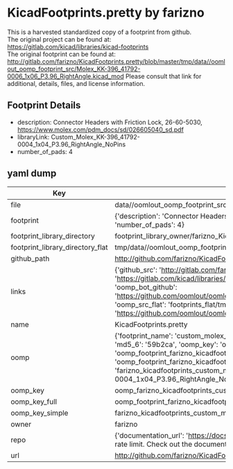 # KicadFootprints.pretty by farizno  
This is a harvested standardized copy of a footprint from github.  
The original project can be found at:  
https://gitlab.com/kicad/libraries/kicad-footprints  
The original footprint can be found at:
http://gitlab.com/farizno/KicadFootprints.pretty/blob/master/tmp/data//oomlout_oomp_footprint_src/Molex_KK-396_41792-0006_1x06_P3.96_RightAngle.kicad_mod
Please consult that link for additional, details, files, and license information.  
## Footprint Details
* description: Connector Headers with Friction Lock, 26-60-5030, https://www.molex.com/pdm_docs/sd/026605040_sd.pdf  
* libraryLink: Custom_Molex_KK-396_41792-0004_1x04_P3.96_RightAngle_NoPins  
* number_of_pads: 4  
## yaml dump  
| Key | Value |  
| --- | --- |  
| file | data//oomlout_oomp_footprint_src/KicadFootprints.pretty/Custom_Molex_KK-396_41792-0004_1x04_P3.96_RightAngle_NoPins.kicad_mod |  
| footprint | {'description': 'Connector Headers with Friction Lock, 26-60-5030, https://www.molex.com/pdm_docs/sd/026605040_sd.pdf', 'libraryLink': 'Custom_Molex_KK-396_41792-0004_1x04_P3.96_RightAngle_NoPins', 'number_of_pads': 4} |  
| footprint_library_directory | footprint_library_owner/farizno_KicadFootprints.pretty |  
| footprint_library_directory_flat | tmp/data//oomlout_oomp_footprint_src/footprints_flat/farizno_kicadfootprints_custom_molex_kk_396_41792_0004_1x04_p3_96_rightangle_nopins/working |  
| github_path | http://github.com/farizno/KicadFootprints.pretty/blob/master/tmp/data//oomlout_oomp_footprint_src/Custom_Molex_KK-396_41792-0004_1x04_P3.96_RightAngle_NoPins.kicad_mod |  
| links | {'github_src': 'http://gitlab.com/farizno/KicadFootprints.pretty/blob/master/tmp/data//oomlout_oomp_footprint_src/Molex_KK-396_41792-0006_1x06_P3.96_RightAngle.kicad_mod', 'github_src_repo': 'https://gitlab.com/kicad/libraries/kicad-footprints', 'oomp_bot': 'tmp/data//oomlout_oomp_footprint_src/footprints/farizno_kicadfootprints_custom_molex_kk_396_41792_0004_1x04_p3_96_rightangle_nopins/working', 'oomp_bot_github': 'https://github.com/oomlout/oomlout_oomp_footprint_bot/tree/main/tmp/data//oomlout_oomp_footprint_src/footprints/farizno_kicadfootprints_custom_molex_kk_396_41792_0004_1x04_p3_96_rightangle_nopins/working', 'oomp_src_flat': 'footprints_flat/tmp/data//oomlout_oomp_footprint_src/footprints_flat/farizno_kicadfootprints_custom_molex_kk_396_41792_0004_1x04_p3_96_rightangle_nopins/working', 'oomp_src_flat_github': 'https://github.com/oomlout/oomlout_oomp_footprint_src/tree/main/tmp/data//oomlout_oomp_footprint_src/footprints_flat/farizno_kicadfootprints_custom_molex_kk_396_41792_0004_1x04_p3_96_rightangle_nopins/working'} |  
| name | KicadFootprints.pretty |  
| oomp | {'footprint_name': 'custom_molex_kk_396_41792_0004_1x04_p3_96_rightangle_nopins', 'library_name': 'kicadfootprints', 'md5': '59b2ca9e5ed895529594547761b4cead', 'md5_10': '59b2ca9e5e', 'md5_5': '59b2c', 'md5_6': '59b2ca', 'oomp_key': 'oomp_farizno_kicadfootprints_custom_molex_kk_396_41792_0004_1x04_p3_96_rightangle_nopins', 'oomp_key_extra': 'oomp_footprint_farizno_kicadfootprints_custom_molex_kk_396_41792_0004_1x04_p3_96_rightangle_nopins', 'oomp_key_full': 'oomp_footprint_farizno_kicadfootprints_custom_molex_kk_396_41792_0004_1x04_p3_96_rightangle_nopins_59b2ca', 'oomp_key_simple': 'farizno_kicadfootprints_custom_molex_kk_396_41792_0004_1x04_p3_96_rightangle_nopins', 'original_filename': 'data//oomlout_oomp_footprint_src/KicadFootprints.pretty/Custom_Molex_KK-396_41792-0004_1x04_P3.96_RightAngle_NoPins.kicad_mod', 'owner_name': 'farizno'} |  
| oomp_key | oomp_farizno_kicadfootprints_custom_molex_kk_396_41792_0004_1x04_p3_96_rightangle_nopins |  
| oomp_key_full | oomp_footprint_farizno_kicadfootprints_custom_molex_kk_396_41792_0004_1x04_p3_96_rightangle_nopins |  
| oomp_key_simple | farizno_kicadfootprints_custom_molex_kk_396_41792_0004_1x04_p3_96_rightangle_nopins |  
| owner | farizno |  
| repo | {'documentation_url': 'https://docs.github.com/rest/overview/resources-in-the-rest-api#rate-limiting', 'message': "API rate limit exceeded for 84.66.142.224. (But here's the good news: Authenticated requests get a higher rate limit. Check out the documentation for more details.)"} |  
| url | http://github.com/farizno/KicadFootprints.pretty |  

